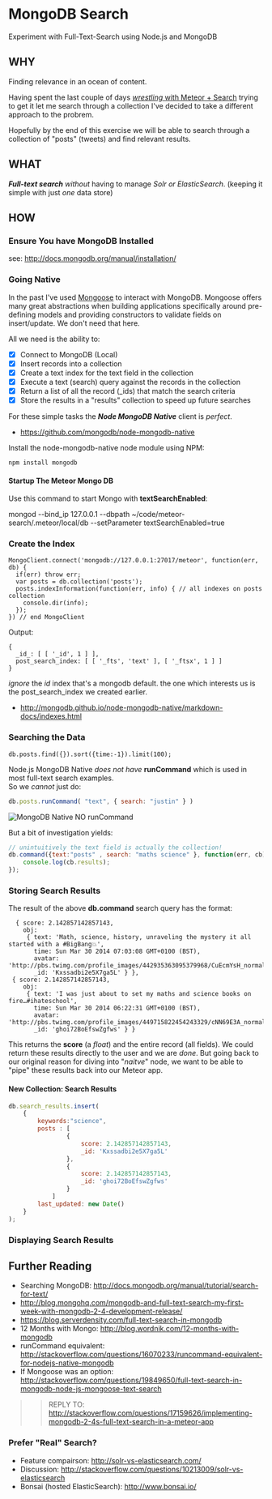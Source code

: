 MongoDB Search
==============

Experiment with Full-Text-Search using Node.js and MongoDB

## WHY

Finding relevance in an ocean of content.

Having spent the last couple of days 
[*wrestling* with Meteor + Search](https://github.com/ideaq/meteor-search)
trying to get it let me search through a collection 
I've decided to take a different approach to the probrem.

Hopefully by the end of this exercise we will be able to search through 
a collection of "posts" (tweets) and find relevant results.

## WHAT

***Full-text search*** *without* having to manage *Solr or ElasticSearch*.
(keeping it simple with just *one* data store)


## HOW

### Ensure You have MongoDB Installed

see: http://docs.mongodb.org/manual/installation/

### Going Native

In the past I've used [Mongoose](http://mongoosejs.com/) to interact with 
MongoDB. Mongoose offers many great abstractions when building applications
specifically around pre-defining models and providing constructors to 
validate fields on insert/update. We don't need that here.

All we need is the ability to:

- [x] Connect to MongoDB (Local)
- [x] Insert records into a collection
- [x] Create a text index for the text field in the collection
- [x] Execute a text (search) query against the records in the collection
- [x] Return a list of all the record (_ids) that match the search criteria
- [x] Store the results in a "results" collection to speed up future searches

For these simple tasks the ***Node MongoDB Native*** client is *perfect*.

- https://github.com/mongodb/node-mongodb-native

Install the node-mongodb-native node module using NPM:

```
npm install mongodb
```

#### Startup The Meteor Mongo DB

Use this command to start Mongo with **textSearchEnabled**:

mongod --bind_ip 127.0.0.1 --dbpath ~/code/meteor-search/.meteor/local/db --setParameter textSearchEnabled=true


### Create the Index

```
MongoClient.connect('mongodb://127.0.0.1:27017/meteor', function(err, db) {
  if(err) throw err;
  var posts = db.collection('posts');
  posts.indexInformation(function(err, info) { // all indexes on posts collection
    console.dir(info);
  });
}) // end MongoClient

```
Output:
```
{ 
  _id_: [ [ '_id', 1 ] ],
  post_search_index: [ [ '_fts', 'text' ], [ '_ftsx', 1 ] ] 
}
```
*ignore* the _id_ index that's a mongodb default.
the one which interests us is the post_search_index we created earlier.

- http://mongodb.github.io/node-mongodb-native/markdown-docs/indexes.html


### Searching the Data

```
db.posts.find({}).sort({time:-1}).limit(100);
```

Node.js MongoDB Native *does not have* **runCommand** which is used in most 
full-text search examples. <br />So we *cannot* just do:

```javascript
db.posts.runCommand( "text", { search: "justin" } )
```

![MongoDB Native NO runCommand](http://i.imgur.com/5LKPFNE.png)

But a bit of investigation yields: 

```javascript
// unintuitively the text field is actually the collection!
db.command({text:"posts" , search: "maths science" }, function(err, cb){ 
	console.log(cb.results);
});
```

### Storing Search Results

The result of the above **db.command** search query has the format:

```
  { score: 2.142857142857143,
    obj: 
     { text: 'Math, science, history, unraveling the mystery it all started with a #BigBang💥',
       time: Sun Mar 30 2014 07:03:08 GMT+0100 (BST),
       avatar: 'http://pbs.twimg.com/profile_images/442935363095379968/CuEcmYsH_normal.jpeg',
       _id: 'Kxssadbi2e5X7ga5L' } },
 { score: 2.142857142857143,
    obj: 
     { text: 'I was just about to set my maths and science books on fire…#ihateschool',
       time: Sun Mar 30 2014 06:22:31 GMT+0100 (BST),
       avatar: 'http://pbs.twimg.com/profile_images/449715822454243329/cNN69E3A_normal.jpeg',
       _id: 'ghoi72BoEfswZgfws' } }
```

This returns the **score** (a *float*) and the entire record (all fields).
We could return these results directly to the user and we are *done*.
But going back to our original reason for diving into "*naitve*" node, 
we want to be able to "pipe" these results back into our Meteor app.

#### New Collection: Search Results


```javascript
db.search_results.insert(
	{
		keywords:"science",
		posts : [ 
				{
					score: 2.142857142857143,
					_id: 'Kxssadbi2e5X7ga5L'
				},
				{
					score: 2.142857142857143,
					_id: 'ghoi72BoEfswZgfws' 
				}
			]
		last_updated: new Date()
	}
);
```

### Displaying Search Results



























## Further Reading

- Searching MongoDB: http://docs.mongodb.org/manual/tutorial/search-for-text/
- http://blog.mongohq.com/mongodb-and-full-text-search-my-first-week-with-mongodb-2-4-development-release/
- https://blog.serverdensity.com/full-text-search-in-mongodb
- 12 Months with Mongo: http://blog.wordnik.com/12-months-with-mongodb
- runCommand equivalent: http://stackoverflow.com/questions/16070233/runcommand-equivalent-for-nodejs-native-mongodb
- If Mongoose was an option: http://stackoverflow.com/questions/19849650/full-text-search-in-mongodb-node-js-mongoose-text-search

>> REPLY TO: http://stackoverflow.com/questions/17159626/implementing-mongodb-2-4s-full-text-search-in-a-meteor-app

### Prefer "Real" Search?

- Feature compairson: http://solr-vs-elasticsearch.com/
- Discussion: http://stackoverflow.com/questions/10213009/solr-vs-elasticsearch
- Bonsai (hosted ElasticSearch): http://www.bonsai.io/
